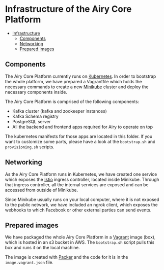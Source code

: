 # Infrastructure of the Airy Core Platform

- [Infrastructure](#infrastructure-of-the-airy-core-platform)
  - [Components](#components)
  - [Networking](#networking)
  - [Prepared images](#prepared-images)


## Components

The Airy Core Platform currently runs on [Kubernetes](https://kubernetes.io/). In order to bootstrap the whole platform, we have prepared a Vagrantfile which holds the necessary commands to create a new [Minikube](https://kubernetes.io/docs/setup/learning-environment/minikube/) cluster and deploy the necessary components inside.

The Airy Core Platform is comprised of the following components:
- Kafka cluster (kafka and zookeeper instances)
- Kafka Schema registry
- PostgreSQL server
- All the backend and frontend apps required for Airy to operate on top

The kubernetes manifests for those apps are located in this folder. If you want to customize some parts, please have a look at the `bootstrap.sh` and `provisioning.sh` scripts.


## Networking

As the Airy Core Platform runs in Kubernetes, we have created one service which exposes the [Istio](https://istio.io/) ingress controller, located inside Minikube. Through that ingress controller, all the internal services are exposed and can be accessed from outside of Minikube.

Since Minikube usually runs on your local computer, where it is not exposed to the public network, we have included an ngrok client, which exposes the webhooks to which Facebook or other external parties can send events.


## Prepared images

We have packaged the whole Airy Core Platform in a [Vagrant](https://www.vagrantup.com/) image (box), which is hosted in an s3 bucket in AWS. The `bootstrap.sh` script pulls this box and runs it on the local machine.

The image is created with [Packer](https://www.packer.io/) and the code for it is in the `image.vagrant.json` file.
